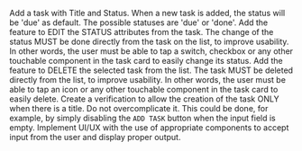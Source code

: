 Add a task with Title and Status. When a new task is added, the status will be 'due' as default. The possible statuses are 'due' or 'done'.
Add the feature to EDIT the STATUS attributes from the task. The change of the status MUST be done directly from the task on the list, to improve usability. In other words, the user must be able to tap a switch, checkbox or any other touchable component in the task card to easily change its status.
Add the feature to DELETE the selected task from the list. The task MUST be deleted directly from the list, to improve usability. In other words, the user must be able to tap an icon or any other touchable component in the task card to easily delete.
Create a verification to allow the creation of the task ONLY when there is a title. Do not overcomplicate it. This could be done, for example, by simply disabling the `ADD TASK` button when the input field is empty.
Implement UI/UX with the use of appropriate components to accept input from the user and display proper output.
